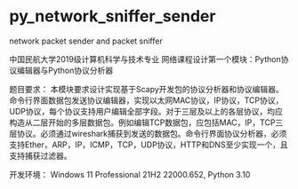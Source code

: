 # py_network_sniffer_sender
network packet sender and packet sniffer

中国民航大学2019级计算机科学与技术专业
网络课程设计第一个模块：Python协议编辑器与Python协议分析器

题目要求：
本模块要求设计实现基于Scapy开发包的协议分析器和协议编辑器。命令行界面数据包发送协议编辑器，实现以太网MAC协议，IP协议，TCP协议，UDP协议，每个协议支持用户编辑全部字段。对于三层及以上的各层协议，均应构造从二层开始的多层数据包。例如编辑TCP数据包，应包括MAC，IP，TCP三层协议。必须通过wireshark捕获到发送的数据包。命令行界面协议分析器，必须支持Ether，ARP，IP，ICMP，TCP，UDP协议，HTTP和DNS至少实现一个，且支持捕获过滤器。

开发环境：
Windows 11 Professional 21H2 22000.652, Python 3.10

